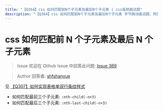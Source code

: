 ```yaml
---
title: "【Q364】css 如何匹配前N个子元素及最后N个子元素 | css高频面试题"
description: "【Q364】css 如何匹配前N个子元素及最后N个子元素 字节跳动面试题、阿里腾讯面试题、美团小米面试题。"
---
```


# css 如何匹配前 N 个子元素及最后 N 个子元素

> Issue
> 欢迎在 Gtihub Issue 中回答此问题: [Issue 369](https://github.com/shfshanyue/Daily-Question/issues/369)

> Author
> 回答者: [shfshanyue](https://github.com/shfshanyue)

见 [【Q307】如何实现表格单双行条纹样式](https://github.com/shfshanyue/Daily-Question/issues/309)

- 如何匹配最前三个子元素: `:nth-child(-n+3)`
- 如何匹配最后三个子元素: `:nth-last-child(-n+3)`

